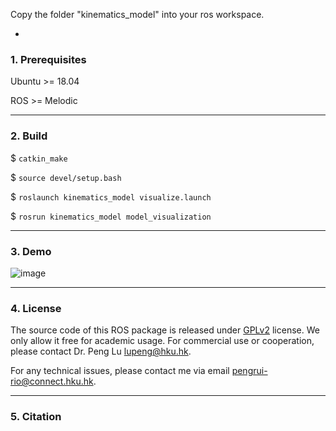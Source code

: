 Copy the folder "kinematics_model" into your ros workspace.

-
### 1. Prerequisites

Ubuntu >= 18.04 

ROS >= Melodic

---
### 2. Build
$ `catkin_make`

$ `source devel/setup.bash`

$ `roslaunch kinematics_model visualize.launch`

$ `rosrun kinematics_model model_visualization`

---
### 3. Demo

![image](https://github.com/arclab-hku/AET/blob/master/code_availability/demo.gif)

---
### 4. License
The source code of this ROS package is released under [GPLv2](https://www.gnu.org/licenses/) license. We only allow it free for academic usage. 
For commercial use or cooperation, please contact Dr. Peng Lu lupeng@hku.hk.

For any technical issues, please contact me via email pengrui-rio@connect.hku.hk.


---
### 5. Citation



